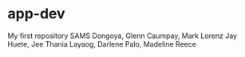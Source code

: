 # app-dev
My first repository
SAMS
Dongoya, Glenn
Caumpay, Mark Lorenz Jay 
Huete, Jee Thania
Layaog, Darlene
Palo, Madeline Reece
